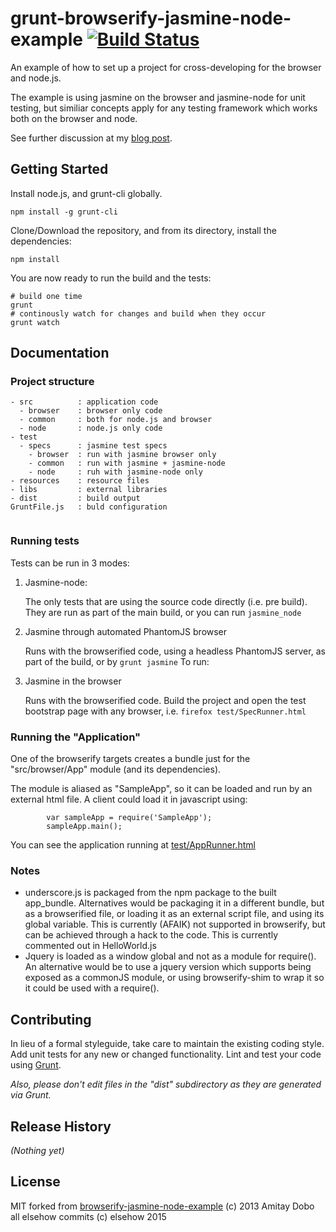 # grunt-browserify-jasmine-node-example [![Build Status](https://travis-ci.org/amitayd/grunt-browserify-jasmine-node-example.png)](https://travis-ci.org/amitayd/grunt-browserify-jasmine-node-example)

An example of how to set up a project for cross-developing for the browser and node.js.

The example is using jasmine on the browser and jasmine-node for unit testing, but similiar concepts apply for any testing framework which works both on the browser and node.

See further discussion at my [blog post](http://www.doboism.com/blog/2013/05/17/cross-developing-for-node-js-and-browsers-using-browserify/).

## Getting Started

Install node.js, and grunt-cli globally.

```
npm install -g grunt-cli
```

Clone/Download the repository, and from its directory, install the dependencies:
```
npm install
```

You are now ready to run the build and the tests:
```
# build one time
grunt 
# continously watch for changes and build when they occur
grunt watch
```

## Documentation

### Project structure
```
- src          : application code
  - browser    : browser only code
  - common     : both for node.js and browser
  - node       : node.js only code
- test
  - specs      : jasmine test specs
    - browser  : run with jasmine browser only
    - common   : run with jasmine + jasmine-node
    - node     : ruh with jasmine-node only
- resources    : resource files
- libs         : external libraries
- dist         : build output
GruntFile.js   : buld configuration


```

### Running tests

Tests can be run in 3 modes:

1. Jasmine-node:

    The only tests that are using the source code directly (i.e. pre build). They are run as part of the main build, or you can run `jasmine_node`
  
2. Jasmine through automated PhantomJS browser
 
    Runs with the browserified code, using a headless PhantomJS server, as part of the build, or by `grunt jasmine`
    To run:

3. Jasmine in the browser

    Runs with the browserified code. Build the project and open the test bootstrap page with any browser, i.e. `firefox test/SpecRunner.html`

### Running the "Application"

One of the browserify targets creates a bundle just for the "src/browser/App" module (and its dependencies).

The module is aliased as "SampleApp", so it can be loaded and run by an external html file.
A client could load it in javascript using:
```
        var sampleApp = require('SampleApp');
        sampleApp.main();
```

You can see the application running at [test/AppRunner.html](test/AppRunner.html)

### Notes
 * underscore.js is packaged from the npm package to the built app_bundle. Alternatives would be packaging it in a different bundle, but as a browserified file, or loading it as an external script file, and using its global variable. This is currently (AFAIK) not supported in browserify, but can be achieved through a hack to the code. This is currently commented out in HelloWorld.js
 * Jquery is loaded as a window global and not as a module for require(). An alternative would be to use a jquery version which supports being exposed as a commonJS module, or using browserify-shim to wrap it so it could be used with a require().



## Contributing
In lieu of a formal styleguide, take care to maintain the existing coding style. Add unit tests for any new or changed functionality. Lint and test your code using [Grunt](http://gruntjs.com/).

_Also, please don't edit files in the "dist" subdirectory as they are generated via Grunt._

## Release History
_(Nothing yet)_

## License
MIT
forked from [browserify-jasmine-node-example](https://github.com/amitayd/grunt-browserify-jasmine-node-example) (c) 2013 Amitay Dobo  
all elsehow commits (c) elsehow 2015
